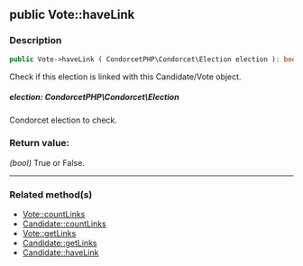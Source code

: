 ## public Vote::haveLink

### Description    

```php
public Vote->haveLink ( CondorcetPHP\Condorcet\Election election ): bool
```

Check if this election is linked with this Candidate/Vote object.
    

##### **election:** *CondorcetPHP\Condorcet\Election*   
Condorcet election to check.    


### Return value:   

*(bool)* True or False.


---------------------------------------

### Related method(s)      

* [Vote::countLinks](../Vote%20Class/public%20Vote--countLinks.md)    
* [Candidate::countLinks](../Candidate%20Class/public%20Candidate--countLinks.md)    
* [Vote::getLinks](../Vote%20Class/public%20Vote--getLinks.md)    
* [Candidate::getLinks](../Candidate%20Class/public%20Candidate--getLinks.md)    
* [Candidate::haveLink](../Candidate%20Class/public%20Candidate--haveLink.md)    
